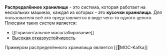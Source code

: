 **Распределённое хранилище** - это система, которая работает на нескольких машинах, каждая из которых - это **кусочки хранилища**. Для пользователя всё это представляется в виде чего-то одного целого. 
Плюсами таких систем является:
- [[Горизонтальное масштабирование]]
- [Высокая отказоустойчивость](Отказоустойчивость)

Примером распределённого хранилища является [[📙MOC-Kafka]]